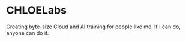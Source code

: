 # CHLOELabs
Creating byte-size Cloud and AI training for people like me. If I can do, anyone can do it. 
